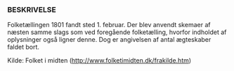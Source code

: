 ### BESKRIVELSE
Folketællingen 1801 fandt sted 1. februar. Der blev anvendt skemaer af næsten samme slags som ved foregående folketælling, hvorfor indholdet af oplysninger også ligner denne. Dog er angivelsen af antal ægteskaber faldet bort.

Kilde: Folket i midten (http://www.folketimidten.dk/frakilde.htm)
